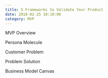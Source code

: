 ```yaml
---
title: 5 Frameworks to Validate Your Product
date: 2018-02-25 10:10:00
category: MVP
---
```


MVP Overview

Persona Molecule

Customer Problem

Problem Solution

Business Model Canvas
